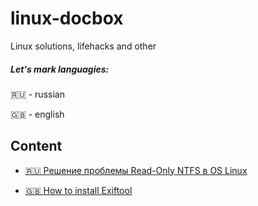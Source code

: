 # linux-docbox
Linux solutions, lifehacks and other

##### Let's mark languagies:

:ru: - russian

:uk: - english

## Content

- [:ru: Решение проблемы Read-Only NTFS в OS Linux](docs/ru/2019-12-24-ru-ntfsfix.md)

- [:uk: How to install Exiftool](docs/en/2019-12-25-en-exiftool.md)
